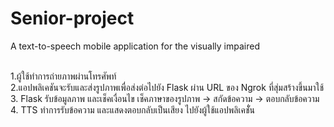 # Senior-project
A text-to-speech mobile application for the visually impaired 

<br> 1.ผู้ใช้ทำการถ่ายภาพผ่านโทรศัพท์ <br>
2.แอปพลิเคชันจะรับและส่งรูปภาพเพื่อส่งต่อไปยัง Flask ผ่าน URL ของ Ngrok ที่สุ่มสร้างขึ้นมาใช้
3. Flask รับข้อมูลภาพ และเช็คเงื่อนไข 
เช็คภาษาของรูปภาพ -> สกัดข้อความ -> ตอบกลับข้อความ
4. TTS ทำการรับข้อความ และแสดงตอบกลับเป็นเสียง ไปยังผู้ใช้แอปพลิเคชัั่น 

